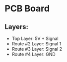 # PCB Board
## Layers:
- Top Layer: 5V + Signal
- Route #2 Layer: Signal 1
- Route #3 Layer: Signal 2
- Route #4 Layer: GND
